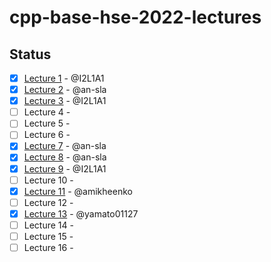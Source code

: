 # cpp-base-hse-2022-lectures

## Status
- [x] [Lecture 1](Lecture%201.md) - @I2L1A1
- [x] [Lecture 2](Lecture%202.md) - @an-sla
- [x] [Lecture 3](Lecture%203.md) - @I2L1A1
- [ ] Lecture 4 -
- [ ] Lecture 5 -
- [ ] Lecture 6 -
- [x] [Lecture 7](Lecture%207.md) - @an-sla
- [x] [Lecture 8](Lecture%208.md) - @an-sla
- [x] [Lecture 9](Lecture%209.md) - @I2L1A1
- [ ] Lecture 10 -
- [x] [Lecture 11](Lecture%2011.md) - @amikheenko
- [ ] Lecture 12 -
- [x] [Lecture 13](Lecture%2013.md) - @yamato01127
- [ ] Lecture 14 -
- [ ] Lecture 15 -
- [ ] Lecture 16 -

